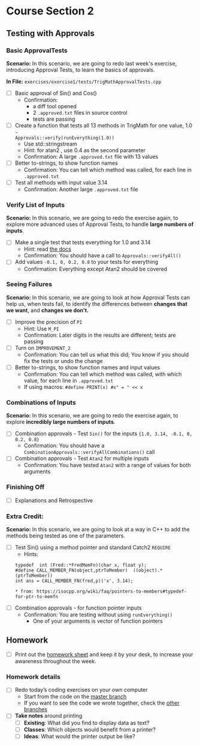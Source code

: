 # Course Section 2

## Testing with Approvals
### Basic ApprovalTests

**Scenario:** In this scenario, we are going to redo last week's exercise, introducing Approval Tests, to learn the basics of approvals. 

**In File:** `exercises/exercise1/tests/TrigMathApprovalTests.cpp`

* [ ] Basic approval of Sin() and Cos()
    * Confirmation:
        * a diff tool opened
        * 2 `.approved.txt` files in source control
        * tests are passing
* [ ] Create a function that tests all 13 methods in TrigMath for one value, 1.0 -    
  `Approvals::verify(runEverything(1.0))`
  * Use std::stringstream
  * Hint: for atan2 , use 0.4 as the second parameter
  * Confirmation: A large `.approved.txt` file with 13 values
* [ ] Better to-strings, to show function names
    * Confirmation: You can tell which method was called, for each line in `.approved.txt`
* [ ] Test all methods with input value 3.14
    * Confirmation: Another large `.approved.txt` file
### Verify List of Inputs

**Scenario:** In this scenario, we are going to redo the exercise again, to explore more advanced uses of Approval Tests, to handle **large numbers of inputs**. 

* [ ] Make a single test that tests everything for 1.0 and 3.14
    * Hint: read [the docs](https://approvaltestscpp.readthedocs.io/en/latest/)
    * Confirmation: You should have a call to  `Approvals::verifyAll()`
* [ ] Add values `-0.1, 0, 0.2, 0.8` to your tests for everything
    * Confirmation: Everything except Atan2 should be covered
### Seeing Failures

**Scenario:** In this scenario, we are going to look at how Approval Tests can help us, when tests fail, to identify the differences between **changes that we want**, and **changes we don't.**

* [ ] Improve the precision of `PI`
    * Hint: Use `M_PI`
    * Confirmation: Later digits in the results are different; tests are passing 
* [ ] Turn on `IMPROVEMENT_2`
    * Confirmation: You can tell us what this did; You know if you should fix the tests or undo the change 
* [ ] Better to-strings, to show function names and input values
    * Confirmation: You can tell which method was called, with which value, for each line in `.approved.txt`
    * If using macros: `#define PRINT(x) #x" = " << x`
### Combinations of Inputs

**Scenario:** In this scenario, we are going to redo the exercise again, to explore **incredibly large numbers of inputs**. 

* [ ] Combination approvals - Test `Sin()` for the inputs `{1.0, 3.14, -0.1, 0, 0.2, 0.8}`
    * Confirmation: You should have a `CombinationApprovals::verifyAllCombinations()` call
* [ ] Combination approvals - Test `Atan2` for multiple inputs
    * Confirmation: You have tested `Atan2` with a range of values for both arguments

### Finishing Off
* [ ] Explanations and Retrospective

### Extra Credit:

**Scenario:** In this scenario, we are going to look at a way in C++ to add the methods being tested as one of the parameters. 

* [ ] Test Sin() using a method pointer and standard Catch2 `REQUIRE`
    * Hints:
    ```
    typedef  int (Fred::*FredMemFn)(char x, float y);
    #define CALL_MEMBER_FN(object,ptrToMember)  ((object).*(ptrToMember))
    int ans = CALL_MEMBER_FN(fred,p)('x', 3.14);
    ```
      * from: https://isocpp.org/wiki/faq/pointers-to-members#typedef-for-ptr-to-memfn
* [ ] Combination approvals - for function pointer inputs
    * Confirmation: You are testing without using `runEverything()`
        * One of your arguments is vector of function pointers

## Homework

* [ ] Print out the [homework sheet](https://github.com/LearnWithLlew/TestingLegacyCodeCourse.slides/raw/master/Homework%20Printouts%20-%20Week%202.pdf) and keep it by your desk, to increase your awareness throughout the week.

### Homework details

* [ ] Redo today’s coding exercises on your own computer
    * Start from the code on the [master branch](https://github.com/LearnWithLlew/TestingLegacyCodeCourse.cpp)
    * If you want to see the code we wrote together, check the [other branches](https://github.com/LearnWithLlew/TestingLegacyCodeCourse.cpp/branches)
* [ ] **Take notes** around printing
    * [ ] **Existing**: What did you find to display data as text?
    * [ ] **Classes**: Which objects would benefit from a printer?
    * [ ] **Ideas**: What would the printer output be like?